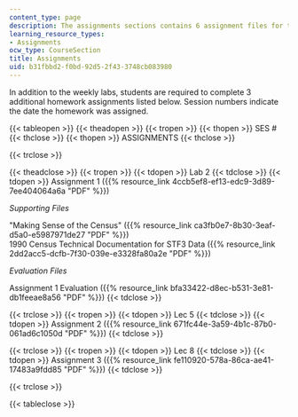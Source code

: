 ```yaml
---
content_type: page
description: The assignments sections contains 6 assignment files for the course.
learning_resource_types:
- Assignments
ocw_type: CourseSection
title: Assignments
uid: b31fbbd2-f0bd-92d5-2f43-3748cb083980
---
```


In addition to the weekly labs, students are required to complete 3 additional homework assignments listed below. Session numbers indicate the date the homework was assigned.

{{< tableopen >}}
{{< theadopen >}}
{{< tropen >}}
{{< thopen >}}
SES #
{{< thclose >}}
{{< thopen >}}
ASSIGNMENTS
{{< thclose >}}

{{< trclose >}}

{{< theadclose >}}
{{< tropen >}}
{{< tdopen >}}
Lab 2
{{< tdclose >}}
{{< tdopen >}}
Assignment 1 ({{% resource_link 4ccb5ef8-ef13-edc9-3d89-7ee404064a6a "PDF" %}})  
  
_Supporting Files_  
  
"Making Sense of the Census" ({{% resource_link ca3fb0e7-8b30-3eaf-d5a0-e5987971de27 "PDF" %}})  
1990 Census Technical Documentation for STF3 Data ({{% resource_link 2dd2acc5-dcfb-7f30-039e-e3328fa80a2e "PDF" %}})  
  
_Evaluation Files_  
  
Assignment 1 Evaluation ({{% resource_link bfa33422-d8ec-b531-3e81-db1feeae8a56 "PDF" %}})
{{< tdclose >}}

{{< trclose >}}
{{< tropen >}}
{{< tdopen >}}
Lec 5
{{< tdclose >}}
{{< tdopen >}}
Assignment 2 ({{% resource_link 671fc44e-3a59-4b1c-87b0-061ad6c1050d "PDF" %}})
{{< tdclose >}}

{{< trclose >}}
{{< tropen >}}
{{< tdopen >}}
Lec 8
{{< tdclose >}}
{{< tdopen >}}
Assignment 3 ({{% resource_link fe110920-578a-86ca-ae41-17483a9fdd85 "PDF" %}})
{{< tdclose >}}

{{< trclose >}}

{{< tableclose >}}